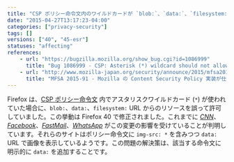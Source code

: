 ```yaml
---
title: "CSP ポリシー命令文内のワイルドカードが `blob:`、`data:`、`filesystem:` のリソースを許容しなくなりました"
date: "2015-04-27T13:17:23-04:00"
categories: ["privacy-security"]
tags: []
versions: ["40", "45-esr"]
statuses: "affecting"
references:
    - url: "https://bugzilla.mozilla.org/show_bug.cgi?id=1086999"
      title: "Bug 1086999 - CSP: Asterisk (*) wildcard should not allow blob:, data:, or filesystem: when matching source expressions"
    - url: "http://www.mozilla-japan.org/security/announce/2015/mfsa2015-91.html"
      title: "MFSA 2015-91 - Mozilla の Content Security Policy 実装が仕様に反してアスタリスクワイルドカードを許容している"
---
```

Firefox は、[CSP ポリシー命令文](https://developer.mozilla.org/docs/Web/Security/CSP/CSP_policy_directives) 内でアスタリスクワイルドカード (`*`) が使われていた場合に、`blob:`、`data:`、`filesystem:` URL からのリソースを誤って許可していました。この挙動は Firefox 40 で修正されました。これまでに [*CNN*](https://bugzilla.mozilla.org/show_bug.cgi?id=1155792)、[*Facebook*](https://bugzilla.mozilla.org/show_bug.cgi?id=1181379)、[*FastMail*](https://bugzilla.mozilla.org/show_bug.cgi?id=1157084)、[*WhatsApp*](https://bugzilla.mozilla.org/show_bug.cgi?id=1154704) がこの変更の影響を受けていることが判明しています。それらのサイトはポリシー命令文に `img-src: *` を含みつつ `data:` URL で画像を表示しているようです。この問題の解決策は、該当する命令文に明示的に `data:` を追加することです。
